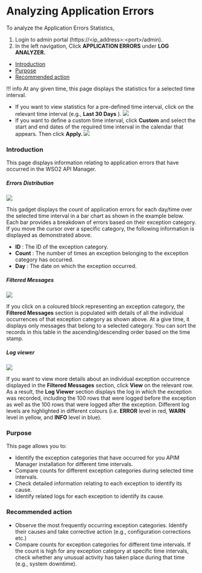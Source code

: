 # Analyzing Application Errors

To analyze the Application Errors Statistics,

1.  Login to admin portal (https://&lt;ip\_address&gt;:&lt;port&gt;/admin).
2.  In the left navigation, Click **APPLICATION ERRORS** under **LOG ANALYZER.**

-   [Introduction](#AnalyzingApplicationErrors-Introduction)
-   [Purpose](#AnalyzingApplicationErrors-Purpose)
-   [Recommended action](#AnalyzingApplicationErrors-Recommendedaction)

!!! info
At any given time, this page displays the statistics for a selected time interval.

-   If you want to view statistics for a pre-defined time interval, click on the relevant time interval (e.g., **Last 30 Days** ).
    ![](attachments/103335217/103335221.gif)
-   If you want to define a custom time interval, click **Custom** and select the start and end dates of the required time interval in the calendar that appears. Then click **Apply.
    ![](attachments/103335217/103335220.gif)**


### Introduction

This page displays information relating to application errors that have occurred in the WSO2 API Manager.

##### Errors Distribution

![](attachments/103335217/103335219.gif)

This gadget displays the count of application errors for each day/time over the selected time interval in a bar chart as shown in the example below. Each bar provides a breakdown of errors based on their exception category. If you move the cursor over a specific category, the following information is displayed as demonstrated above.

-   **ID** : The ID of the exception category.
-   **Count** : The number of times an exception belonging to the exception category has occurred.
-   **Day** : The date on which the exception occurred.

##### Filtered Messages

![](attachments/103335217/103335218.gif)

If you click on a coloured block representing an exception category, the **Filtered Messages** section is populated with details of all the individual occurrences of that exception category as shown above. At a give time, it displays only messages that belong to a selected category. You can sort the records in this table in the ascending/descending order based on the time stamp.

##### Log viewer

**![](attachments/103335217/103335222.gif)**

If you want to view more details about an individual exception occurrence displayed in the **Filtered Messages** section, click **View** on the relevant row. As a result, the **Log Viewer** section displays the log in which the exception was recorded, including the 100 rows that were logged before the exception as well as the 100 rows that were logged after the exception. Different log levels are highlighted in different colours (i.e. **ERROR** level in red, **WARN** level in yellow, and **INFO** level in blue).

### Purpose

This page allows you to:

-   Identify the exception categories that have occurred for you APIM Manager installation for different time intervals.
-   Compare counts for different exception categories during selected time intervals.
-   Check detailed information relating to each exception to identify its cause.
-   Identify related logs for each exception to identify its cause.

### Recommended action

-   Observe the most frequently occurring exception categories. Identify their causes and take corrective action (e.g., configuration corrections etc.)
-   Compare counts for exception categories for different time intervals. If the count is high for any exception category at specific time intervals, check whether any unusual activity has taken place during that time (e.g., system downtime).

